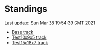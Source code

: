 # Standings

Last update: Sun Mar 28 19:54:39 GMT 2021

* [Base track](comps/Base/2021-03-28/standings.md)
* [Test10x9x5 track](comps/Test10x9x5/2021-03-28/standings.md)
* [Test15x18x7 track](comps/Test15x18x7/2021-03-28/standings.md)
